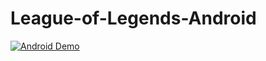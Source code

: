 # League-of-Legends-Android

[![Android Demo](https://img.youtube.com/vi/T-D1KVIuvjA/0.jpg)](https://youtu.be/Q4__BDOwOWQ)
